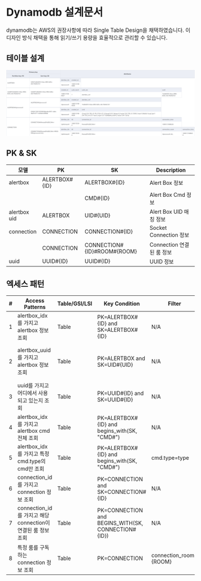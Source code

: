 # Dynamodb 설계문서
dynamodb는 AWS의 권장사항에 따라 Single Table Design을 채택하였습니다. 이 디자인 방식 채택을 통해 읽기/쓰기 용량을 효율적으로 관리할 수 있습니다.

## 테이블 설계
![ER 다이어그램](https://raw.githubusercontent.com/dochis/afreehp-api/prod/.github/docs/statics/aws_dynamodb.png)

## PK & SK
|모델|PK|SK|Description|
|---|---|---|---|
|alertbox|ALERTBOX#{ID}|ALERTBOX#{ID}|Alert Box 정보|
|||CMD#{ID}|Alert Box Cmd 정보|
|alertbox uid|ALERTBOX|UID#{UID}|Alert Box UID 매칭 정보|
|connection|CONNECTION|CONNECTION#{ID}|Socket Connection 정보|
||CONNECTION|CONNECTION#{ID}#ROOM#{ROOM}|Connection 연결된 룸 정보|
|uuid|UUID#{ID}|UUID#{ID}|UUID 정보|

## 엑세스 패턴
|#|Access Patterns|Table/GSI/LSI|Key Condition|Filter|Server Side Filter|
|---|---|---|---|---|---|
|1|alertbox_idx를 가지고 alertbox 정보 조회|Table|PK=ALERTBOX#{ID} and SK=ALERTBOX#{ID}|N/A|N/A|
|2|alertbox_uuid를 가지고 alertbox 정보 조회|Table|PK=ALERTBOX and SK=UID#{UID}|N/A|얻은 alertbox_idx를 가지고 alertbox 정보 조회【1】|
|3|uuid를 가지고 어디에서 사용되고 있는지 조회|Table|PK=UUID#{ID} and SK=UUID#{ID}|N/A|N/A|
|4|alertbox_idx를 가지고 alertbox cmd 전체 조회|Table|PK=ALERTBOX#{ID} and begins_with(SK, "CMD#")|N/A|N/A|
|5|alertbox_idx를 가지고 특정 cmd.type의 cmd만 조회|Table|PK=ALERTBOX#{ID} and begins_with(SK, "CMD#")|cmd.type=type|N/A|
|6|connection_id를 가지고 connection 정보 조회|Table|PK=CONNECTION and SK=CONNECTION#{ID}|N/A|N/A|
|7|connection_id를 가지고 해당 connection이 연결된 룸 정보 조회|Table|PK=CONNECTION and BEGINS_WITH(SK, CONNECTION#{ID})|N/A|N/A|
|8|특정 룸를 구독하는 connection 정보 조회|Table|PK=CONNECTION|connection_room={ROOM}|N/A|